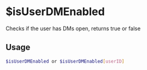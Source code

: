# $isUserDMEnabled

Checks if the user has DMs open, returns true or false

## Usage

```bash
$isUserDMEnabled or $isUserDMEnabled[userID]
```

